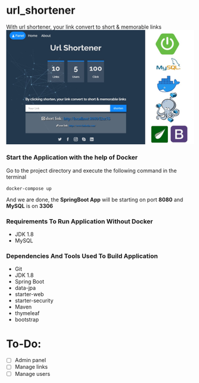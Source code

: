 # url_shortener
With url shortener, your link convert to short &amp; memorable links
![screenshot](url_shortener.jpg)

### Start the Application with the help of Docker
Go to the project directory and execute 
the following command in the terminal

    docker-compose up
    
And we are done, the **SpringBoot App** will be starting on port 
**8080** and **MySQL** is on **3306**

### Requirements To Run Application Without Docker
* JDK 1.8
* MySQL

### Dependencies And Tools Used To Build Application
* Git
* JDK 1.8
* Spring Boot
* data-jpa
* starter-web
* starter-security
* Maven
* thymeleaf
* bootstrap

# To-Do:
- [ ] Admin panel
- [ ] Manage links
- [ ] Manage users
